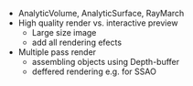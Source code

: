 ﻿
- AnalyticVolume, AnalyticSurface, RayMarch
- High quality render vs. interactive preview
	- Large size image
	- add all rendering efects
- Multiple pass render 
	- assembling objects using Depth-buffer
	- deffered rendering e.g. for SSAO
